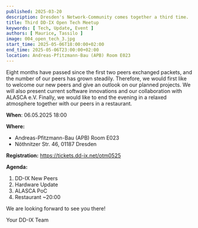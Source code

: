 ```yaml
---
published: 2025-03-20
description: Dresden's Network-Community comes together a third time.
title: Third DD-IX Open Tech Meetup
keywords: [ Tech, Update, Event ]
authors: [ Maurice, Tassilo ]
image: 004_open_tech_3.jpg
start_time: 2025-05-06T18:00:00+02:00
end_time: 2025-05-06T23:00:00+02:00
location: Andreas-Pfitzmann-Bau (APB) Room E023
---
```


Eight months have passed since the first two peers exchanged packets, and the number of our peers has grown steadily. Therefore, we would first like to welcome our new peers and give an outlook on our planned projects. We will also present current software innovations and our collaboration with ALASCA e.V. Finally, we would like to end the evening in a relaxed atmosphere together with our peers in a restaurant.

**When**: 06.05.2025 18:00

**Where:**

  - Andreas-Pfitzmann-Bau (APB) Room E023
  - Nöthnitzer Str. 46, 01187 Dresden

**Registration:** https://tickets.dd-ix.net/otm0525

**Agenda:**

1. DD-IX New Peers
2. Hardware Update
3. ALASCA PoC
4. Restaurant ~20:00

We are looking forward to see you there!

Your DD-IX Team
